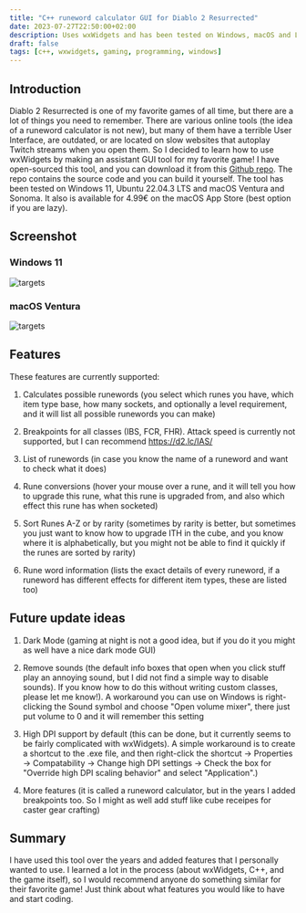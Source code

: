 ```yaml
---
title: "C++ runeword calculator GUI for Diablo 2 Resurrected"
date: 2023-07-27T22:50:00+02:00
description: Uses wxWidgets and has been tested on Windows, macOS and Linux.
draft: false
tags: [c++, wxwidgets, gaming, programming, windows]
---
```


## Introduction

Diablo 2 Resurrected is one of my favorite games of all time, but there are a lot of things you need to remember. There are various online tools (the idea of a runeword calculator is not new), but many of them have a terrible User Interface, are outdated, or are located on slow websites that autoplay Twitch streams when you open them. So I decided to learn how to use wxWidgets by making an assistant GUI tool for my favorite game! I have open-sourced this tool, and you can download it from this [Github repo](https://github.com/downIoads/cpp_diablo2r_runewordCalculator/tree/main). The repo contains the source code and you can build it yourself. The tool has been tested on Windows 11, Ubuntu 22.04.3 LTS and macOS Ventura and Sonoma. It also is available for 4.99€ on the macOS App Store (best option if you are lazy).

## Screenshot

### Windows 11
![targets](/images/d2r.png "Windows 11")

### macOS Ventura
![targets](/images/osx-d2rrunes.png "macOS Ventura")

## Features
These features are currently supported:

1. Calculates possible runewords (you select which runes you have, which item type base, how many sockets, and optionally a level requirement, and it will list all possible runewords you can make)

2. Breakpoints for all classes (IBS, FCR, FHR). Attack speed is currently not supported, but I can recommend https://d2.lc/IAS/

3. List of runewords (in case you know the name of a runeword and want to check what it does)

4. Rune conversions (hover your mouse over a rune, and it will tell you how to upgrade this rune, what this rune is upgraded from, and also which effect this rune has when socketed)

5. Sort Runes A-Z or by rarity (sometimes by rarity is better, but sometimes you just want to know how to upgrade ITH in the cube, and you know where it is alphabetically, but you might not be able to find it quickly if the runes are sorted by rarity)

6. Rune word information (lists the exact details of every runeword, if a runeword has different effects for different item types, these are listed too)

## Future update ideas

1. Dark Mode (gaming at night is not a good idea, but if you do it you might as well have a nice dark mode GUI)

2. Remove sounds (the default info boxes that open when you click stuff play an annoying sound, but I did not find a simple way to disable sounds). If you know how to do this without writing custom classes, please let me know!). A workaround you can use on Windows is right-clicking the Sound symbol and choose "Open volume mixer", there just put volume to 0 and it will remember this setting

3. High DPI support by default (this can be done, but it currently seems to be fairly complicated with wxWidgets). A simple workaround is to create a shortcut to the .exe file, and then right-click the shortcut -> Properties ->  Compatability -> Change high DPI settings -> Check the box for "Override high DPI scaling behavior" and select "Application".)

4. More features (it is called a runeword calculator, but in the years I added breakpoints too. So I might as well add stuff like cube receipes for caster gear crafting)

## Summary

I have used this tool over the years and added features that I personally wanted to use. I learned a lot in the process (about wxWidgets, C++, and the game itself), so I would recommend anyone do something similar for their favorite game! Just think about what features you would like to have and start coding.
